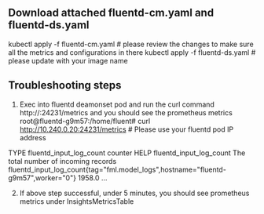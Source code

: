 ## Download  attached fluentd-cm.yaml and fluentd-ds.yaml
kubectl apply -f fluentd-cm.yaml   # please review the changes to make sure all the metrics and configurations in there
kubectl apply -f fluentd-ds.yaml   # please update with your image name

## Troubleshooting steps

1.	Exec into fluentd deamonset pod and run the curl command http://<fluentd-pod-ip>:24231/metrics and you should see the prometheus metrics 
root@fluentd-g9m57:/home/fluent# curl http://10.240.0.20:24231/metrics  # Please use your fluentd pod IP address 

TYPE fluentd_input_log_count counter
HELP fluentd_input_log_count The total number of incoming records
fluentd_input_log_count{tag="fml.model_logs",hostname="fluentd-g9m57",worker="0"} 1958.0
…

2.	If above step successful, under 5 minutes, you should see  prometheus metrics under InsightsMetricsTable



 

